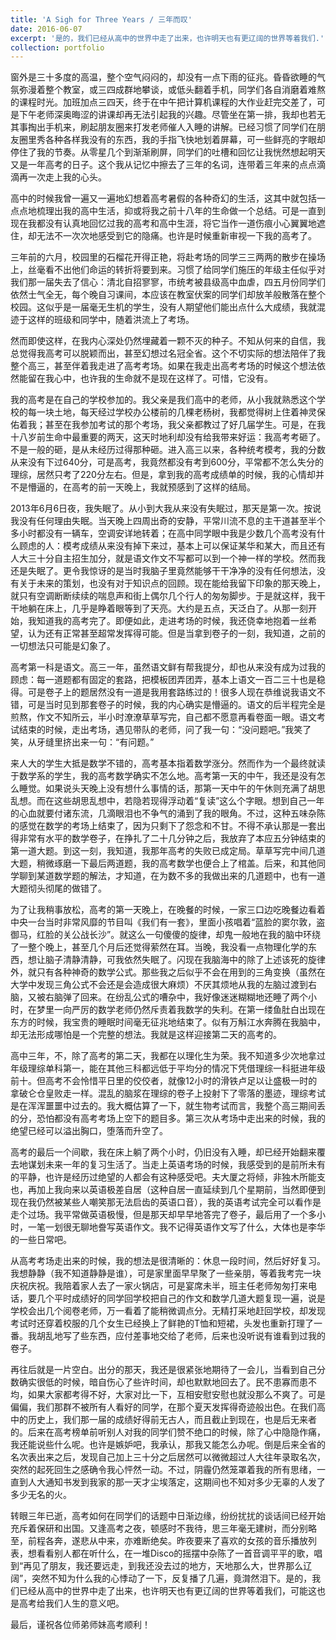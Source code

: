 ```yaml
---
title: 'A Sigh for Three Years / 三年而叹'
date: 2016-06-07
excerpt: '是的，我们已经从高中的世界中走了出来，也许明天也有更辽阔的世界等着我们.'
collection: portfolio
---
```


窗外是三十多度的高温，整个空气闷闷的，却没有一点下雨的征兆。昏昏欲睡的气氛弥漫着整个教室，或三四成群地攀谈，或低头翻着手机，同学们各自消磨着难熬的课程时光。加班加点三四天，终于在中午把计算机课程的大作业赶完交差了，可是下午老师深奥晦涩的讲课却再无法引起我的兴趣。尽管坐在第一排，我却也若无其事掏出手机来，刷起朋友圈来打发老师催人入睡的讲解。已经习惯了同学们在朋友圈里秀各种各样我没有的东西，我的手指飞快地划着屏幕，可一些鲜亮的字眼却停住了我的节奏。从零星几个到渐渐刷屏，同学们的吐槽和回忆让我恍然想起明天又是一年高考的日子。这个我从记忆中擦去了三年的名词，连带着三年来的点点滴滴再一次走上我的心头。

高中的时候我曾一遍又一遍地幻想着高考暑假的各种奇幻的生活，这其中就包括一点点地梳理出我的高中生活，抑或将我之前十八年的生命做一个总结。可是一直到现在我都没有认真地回忆过我的高考和高中生涯，将它当作一道伤痕小心翼翼地遮住，却无法不一次次地感受到它的隐痛。也许是时候重新审视一下我的高考了。

三年前的六月，校园里的石榴花开得正艳，将赴考场的同学三三两两的散步在操场上，丝毫看不出他们命运的转折将要到来。习惯了给同学们施压的年级主任似乎对我们那一届失去了信心：清北自招寥寥，市统考被县级高中血虐，四五月份同学们依然士气全无，每个晚自习课间，本应该在教室伏案的同学们却放羊般散落在整个校园。这似乎是一届毫无生机的学生，没有人期望他们能出点什么大成绩，我就混迹于这样的班级和同学中，随着洪流上了考场。

然而即使这样，在我内心深处仍然埋藏着一颗不灭的种子。不知从何来的自信，我总觉得我高考可以脱颖而出，甚至幻想过名冠全省。这个不切实际的想法陪伴了我整个高三，甚至伴着我走进了高考考场。如果在我走出高考考场的时候这个想法依然能留在我心中，也许我的生命就不是现在这样了。可惜，它没有。

我的高考是在自己的学校参加的。我父亲是我们高中的老师，从小我就熟悉这个学校的每一块土地，每天经过学校办公楼前的几棵老杨树，我都觉得树上住着神灵保佑着我；甚至在我参加考试的那个考场，我父亲都教过了好几届学生。可是，在我十八岁前生命中最重要的两天，这天时地利却没有给我带来好运：我高考考砸了。不是一般的砸，是从未经历过得那种砸。进入高三以来，各种统考模考，我的分数从来没有下过640分，可是高考，我竟然都没有考到600分，平常都不怎么失分的理综，居然只考了220分左右。但是，拿到我的高考成绩单的时候，我的心情却并不是懵逼的，在高考的前一天晚上，我就预感到了这样的结局。

2013年6月6日夜，我失眠了。从小到大我从来没有失眠过，那天是第一次。按说我没有任何理由失眠。当天晚上四周出奇的安静，平常川流不息的主干道甚至半个多小时都没有一辆车，空调安详地转着；在高中同学眼中我是少数几个高考没有什么顾虑的人：模考成绩从来没有掉下来过，基本上可以保证某华和某大，而且还有人大三十分自主招生加分，就是语文作文不写都可以到一个神一样的学校。然而我还是失眠了。更令我惊讶的是当时我脑子里竟然能够干干净净的没有任何想法，没有关于未来的策划，也没有对于知识点的回顾。现在能给我留下印象的那天晚上，就只有空调断断续续的喘息声和街上偶尔几个行人的匆匆脚步。于是就这样，我干干地躺在床上，几乎是睁着眼等到了天亮。大约是五点，天泛白了。从那一刻开始，我知道我的高考完了。即便如此，走进考场的时候，我还侥幸地抱着一丝希望，认为还有正常甚至超常发挥得可能。但是当拿到卷子的一刻，我知道，之前的一切想法只可能是幻象了。

高考第一科是语文。高三一年，虽然语文鲜有帮我提分，却也从来没有成为过我的顾虑：每一道题都有固定的套路，把模板团弄团弄，基本上语文一百二三十也是稳得。可是卷子上的题居然没有一道是我用套路练过的！很多人现在恭维说我语文不错，可是当时见到那套卷子的时候，我的内心确实是懵逼的。语文的后半程完全是煎熬，作文不知所云，半小时潦潦草草写完，自己都不愿意再看卷面一眼。语文考试结束的时候，走出考场，遇见带队的老师，问了我一句：“没问题吧。”我笑了笑，从牙缝里挤出来一句：“有问题。”

来人大的学生大抵是数学不错的，高考基本指着数学涨分。然而作为一个最终就读于数学系的学生，我的高考数学确实不怎么地。高考第一天的中午，我还是没有怎么睡觉。如果说头天晚上没有想什么事情的话，那第一天中午的午休则充满了胡思乱想。而在这些胡思乱想中，若隐若现得浮动着“复读”这么个字眼。想到自己一年的心血就要付诸东流，几滴眼泪也不争气的涌到了我的眼角。不过，这种五味杂陈的感觉在数学的考场上结束了，因为只剩下了怨念和不甘。不得不承认那是一套出得非常有水平的数学卷子，在挣扎了二十几分钟之后，我放弃了本应五分钟结束的第一道大题。到这一刻，我知道，我那年高考的失败已成定局。草草写完中间几道大题，稍微琢磨一下最后两道题，我的高考数学也便合上了棺盖。后来，和其他同学聊到某道数学题的解法，才知道，在为数不多的我做出来的几道题中，也有一道大题彻头彻尾的做错了。

为了让我稍事放松，高考的第一天晚上，在晚餐的时候，一家三口边吃晚餐边看着中央一台当时非常风靡的节目叫《我们有一套》，里面小孩唱着“蓝脸的窦尔敦，盗御马，红脸的关公战长沙”。就这么一句傻傻的旋律，却鬼一般地在我的脑中环绕了一整个晚上，甚至几个月后还觉得萦然在耳。当晚，我没看一点物理化学的东西，想让脑子清静清静，可我依然失眠了。闪现在我脑海中的除了上述该死的旋律外，就只有各种神奇的数学公式。那些我之后似乎不会在用到的三角变换（虽然在大学中发现三角公式不会还是会造成很大麻烦）不厌其烦地从我的左脑过渡到右脑，又被右脑弹了回来。在纷乱公式的嘈杂中，我好像迷迷糊糊地还睡了两个小时，在梦里一向严厉的数学老师仍然斥责着我数学的失利。在第一缕鱼肚白出现在东方的时候，我宝贵的睡眠时间毫无征兆地结束了。似有万斛江水奔腾在我脑中，却无法形成哪怕是一个完整的想法。我就是这样迎接第二天的高考的。

高中三年，不，除了高考的第二天，我都在以理化生为荣。我不知道多少次地拿过年级理综单科第一，能在其他三科都远低于平均分的情况下凭借理综一科挺进年级前十。但高考不会怜惜平日里的佼佼者，就像12小时的滑铁卢足以让盛极一时的拿破仑仓皇败走一样。混乱的脑浆在理综的卷子上投射下了零落的墨迹，理综考试是在浑浑噩噩中过去的。我大概估算了一下，就生物考试而言，我整个高三期间丢的分，恐怕都没有高考考场上空下的题目多。第三次从考场中走出来的时候，我的绝望已经可以溢出胸口，堕落而升空了。

高考的最后一个间歇，我在床上躺了两个小时，仍旧没有入睡，却已经开始翻来覆去地谋划未来一年的复习生活了。当走上英语考场的时候，我感受到的是前所未有的平静，也许是经历过绝望的人都会有这种感受吧。夫大厦之将倾，非独木所能支也，再加上我向来以英语极差自居（这种自居一直延续到几个星期前，当然即便到现在我仍然被某些人嘲笑那无法启齿的英语口音），我的英语考试完全可以看作是走个过场。我平常做英语极慢，但是那天却早早地答完了卷子，最后用了一个多小时，一笔一划很无聊地誊写英语作文。我不记得英语作文写了什么，大体也是李华的一些日常吧。

从高考考场走出来的时候，我的想法是很清晰的：休息一段时间，然后好好复习。我想静静（我不知道静静是谁），可是家里面早早聚了一些亲朋，等着我考完一块庆祝庆祝。我陪着家人去了一家火锅店，可是宴席未半，班主任老师匆匆打来电话，要几个平时成绩好的同学回学校把自己的作文和数学几道大题复现一遍，说是学校会出几个阅卷老师，万一看着了能稍微调点分。无精打采地赶回学校，却发现考试时还穿着校服的几个女生已经换上了鲜艳的T恤和短裙，头发也重新打理了一番。我胡乱地写了些东西，应付差事地交给了老师，后来也没听说有谁看到过我的卷子。

再往后就是一片空白。出分的那天，我还是很紧张地期待了一会儿，当看到自己分数确实很低的时候，暗自伤心了些许时间，却也默默地回去了。民不患寡而患不均，如果大家都考得不好，大家对比一下，互相安慰安慰也就没那么不爽了。可是偏偏，我们那群不被所有人看好的同学，在那个夏天发挥得奇迹般出色。在我们高中的历史上，我们那一届的成绩好得前无古人，而且截止到现在，也是后无来者的。后来在高考榜单前听别人对我的同学们赞不绝口的时候，除了心中隐隐作痛，我还能说些什么呢。也许是嫉妒吧，我承认，那我又能怎么办呢。倒是后来全省的名次表出来之后，发现自己加上三十分之后居然可以微微超过人大往年录取名次，突然的起死回生之感确令我心怦然一动。不过，阴霾仍然笼罩着我的所有思绪，一直到人大通知书发到我家的那一天才尘埃落定，这期间也不知对多少无辜的人发了多少无名的火。

转眼三年已逝，高考如何在同学们的话题中日渐边缘，纷纷扰扰的谈话间已经开始充斥着保研和出国。又逢高考之夜，顿感时不我待，思三年毫无建树，而分别略至，前程各奔，遂悲从中来，亦难断绝矣。昨夜要来了喜欢的女孩的音乐播放列表，想看看别人都在听什么，在一堆Disco的摇摆中杂陈了一首音调平平的歌，唱到“再见了朋友，我还要远走，到我还没去过的地方，天地那么大，世界那么辽阔”，突然不知为什么我的心悸动了一下，反复播了几遍，竟潸然泪下。是的，我们已经从高中的世界中走了出来，也许明天也有更辽阔的世界等着我们，可能这也是高考给我们人生的意义吧。

最后，谨祝各位师弟师妹高考顺利！
